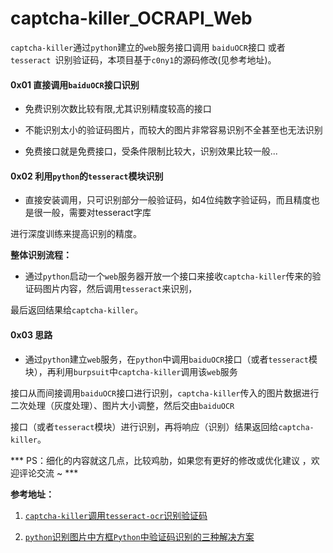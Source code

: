 # captcha-killer_OCRAPI_Web

 `captcha-killer`通过`python`建立的`web`服务接口调用 `baiduOCR`接口 或者`tesseract `识别验证码，本项目基于`c0ny1`的源码修改(见参考地址)。

#### 0x01 直接调用`baiduOCR`接口识别

* 免费识别次数比较有限,尤其识别精度较高的接口
 
* 不能识别太小的验证码图片，而较大的图片非常容易识别不全甚至也无法识别

* 免费接口就是免费接口，受条件限制比较大，识别效果比较一般...

#### 0x02 利用`python`的`tesseract`模块识别

* 直接安装调用，只可识别部分一般验证码，如4位纯数字验证码，而且精度也是很一般，需要对tesseract字库

进行深度训练来提高识别的精度。

**整体识别流程：**

* 通过`python`启动一个`web`服务器开放一个接口来接收`captcha-killer`传来的验证码图片内容，然后调用`tesseract`来识别，
 
最后返回结果给`captcha-killer`。

#### 0x03  思路

* 通过`python`建立`web`服务，在`python`中调用`baiduOCR`接口（或者`tesseract`模块），再利用`burpsuit`中`captcha-killer`调用该`web`服务

接口从而间接调用`baiduOCR`接口进行识别，`captcha-killer`传入的图片数据进行二次处理（灰度处理）、图片大小调整，然后交由`baiduOCR`

接口（或者`tesseract`模块）进行识别，再将响应（识别）结果返回给`captcha-killer`。




*** PS：细化的内容就这几点，比较鸡肋，如果您有更好的修改或优化建议 ，欢迎评论交流 ~ ***




**参考地址：**

1. [`captcha-killer`调用`tesseract-ocr`识别验证码](https://github.com/c0ny1/captcha-killer/tree/master/doc/case01)

2. [`python`识别图片中方框`Python`中验证码识别的三种解决方案](https://blog.csdn.net/weixin_34959771/article/details/112337901)



